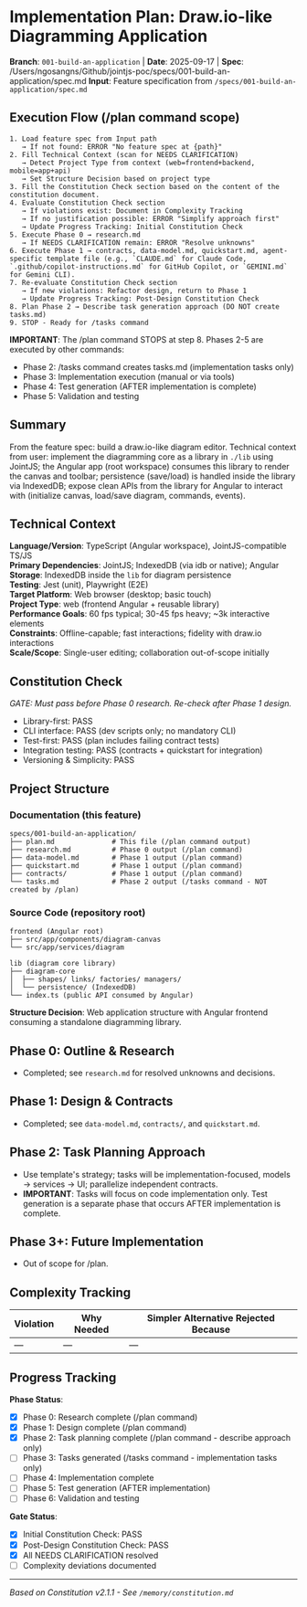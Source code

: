 # Implementation Plan: Draw.io-like Diagramming Application

**Branch**: `001-build-an-application` | **Date**: 2025-09-17 | **Spec**: /Users/ngosangns/Github/jointjs-poc/specs/001-build-an-application/spec.md
**Input**: Feature specification from `/specs/001-build-an-application/spec.md`

## Execution Flow (/plan command scope)

```
1. Load feature spec from Input path
   → If not found: ERROR "No feature spec at {path}"
2. Fill Technical Context (scan for NEEDS CLARIFICATION)
   → Detect Project Type from context (web=frontend+backend, mobile=app+api)
   → Set Structure Decision based on project type
3. Fill the Constitution Check section based on the content of the constitution document.
4. Evaluate Constitution Check section
   → If violations exist: Document in Complexity Tracking
   → If no justification possible: ERROR "Simplify approach first"
   → Update Progress Tracking: Initial Constitution Check
5. Execute Phase 0 → research.md
   → If NEEDS CLARIFICATION remain: ERROR "Resolve unknowns"
6. Execute Phase 1 → contracts, data-model.md, quickstart.md, agent-specific template file (e.g., `CLAUDE.md` for Claude Code, `.github/copilot-instructions.md` for GitHub Copilot, or `GEMINI.md` for Gemini CLI).
7. Re-evaluate Constitution Check section
   → If new violations: Refactor design, return to Phase 1
   → Update Progress Tracking: Post-Design Constitution Check
8. Plan Phase 2 → Describe task generation approach (DO NOT create tasks.md)
9. STOP - Ready for /tasks command
```

**IMPORTANT**: The /plan command STOPS at step 8. Phases 2-5 are executed by other commands:

- Phase 2: /tasks command creates tasks.md (implementation tasks only)
- Phase 3: Implementation execution (manual or via tools)
- Phase 4: Test generation (AFTER implementation is complete)
- Phase 5: Validation and testing

## Summary

From the feature spec: build a draw.io-like diagram editor. Technical context from user: implement the diagramming core as a library in `./lib` using JointJS; the Angular app (root workspace) consumes this library to render the canvas and toolbar; persistence (save/load) is handled inside the library via IndexedDB; expose clean APIs from the library for Angular to interact with (initialize canvas, load/save diagram, commands, events).

## Technical Context

**Language/Version**: TypeScript (Angular workspace), JointJS-compatible TS/JS  
**Primary Dependencies**: JointJS; IndexedDB (via idb or native); Angular  
**Storage**: IndexedDB inside the `lib` for diagram persistence  
**Testing**: Jest (unit), Playwright (E2E)  
**Target Platform**: Web browser (desktop; basic touch)  
**Project Type**: web (frontend Angular + reusable library)  
**Performance Goals**: 60 fps typical; 30-45 fps heavy; ~3k interactive elements  
**Constraints**: Offline-capable; fast interactions; fidelity with draw.io interactions  
**Scale/Scope**: Single-user editing; collaboration out-of-scope initially

## Constitution Check

_GATE: Must pass before Phase 0 research. Re-check after Phase 1 design._

- Library-first: PASS
- CLI interface: PASS (dev scripts only; no mandatory CLI)
- Test-first: PASS (plan includes failing contract tests)
- Integration testing: PASS (contracts + quickstart for integration)
- Versioning & Simplicity: PASS

## Project Structure

### Documentation (this feature)

```
specs/001-build-an-application/
├── plan.md              # This file (/plan command output)
├── research.md          # Phase 0 output (/plan command)
├── data-model.md        # Phase 1 output (/plan command)
├── quickstart.md        # Phase 1 output (/plan command)
├── contracts/           # Phase 1 output (/plan command)
└── tasks.md             # Phase 2 output (/tasks command - NOT created by /plan)
```

### Source Code (repository root)

```
frontend (Angular root)
├── src/app/components/diagram-canvas
└── src/app/services/diagram

lib (diagram core library)
├── diagram-core
│  ├── shapes/ links/ factories/ managers/
│  └── persistence/ (IndexedDB)
└── index.ts (public API consumed by Angular)
```

**Structure Decision**: Web application structure with Angular frontend consuming a standalone diagramming library.

## Phase 0: Outline & Research

- Completed; see `research.md` for resolved unknowns and decisions.

## Phase 1: Design & Contracts

- Completed; see `data-model.md`, `contracts/`, and `quickstart.md`.

## Phase 2: Task Planning Approach

- Use template's strategy; tasks will be implementation-focused, models → services → UI; parallelize independent contracts.
- **IMPORTANT**: Tasks will focus on code implementation only. Test generation is a separate phase that occurs AFTER implementation is complete.

## Phase 3+: Future Implementation

- Out of scope for /plan.

## Complexity Tracking

| Violation | Why Needed | Simpler Alternative Rejected Because |
| --------- | ---------- | ------------------------------------ |
| —         | —          | —                                    |

## Progress Tracking

**Phase Status**:

- [x] Phase 0: Research complete (/plan command)
- [x] Phase 1: Design complete (/plan command)
- [x] Phase 2: Task planning complete (/plan command - describe approach only)
- [ ] Phase 3: Tasks generated (/tasks command - implementation tasks only)
- [ ] Phase 4: Implementation complete
- [ ] Phase 5: Test generation (AFTER implementation)
- [ ] Phase 6: Validation and testing

**Gate Status**:

- [x] Initial Constitution Check: PASS
- [x] Post-Design Constitution Check: PASS
- [x] All NEEDS CLARIFICATION resolved
- [ ] Complexity deviations documented

---

_Based on Constitution v2.1.1 - See `/memory/constitution.md`_
